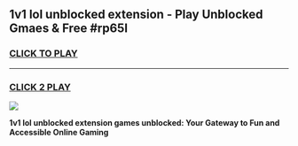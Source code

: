 
## 1v1 lol unblocked extension - Play Unblocked Gmaes & Free #rp65l
<h3>
<a href="https://news.freeplayer.one?title=1v1_lol_unblocked_extension&ref=24F">CLICK TO PLAY</a></h3>
<hr>

<h3>
<a href="https://news.freeplayer.one?title=1v1_lol_unblocked_extension&ref=24F">CLICK 2 PLAY</a>
  
</h3>

<a href="https://news.freeplayer.one?title=1v1_lol_unblocked_extension&ref=24F/"><img src="https://clearcache.store/games.png"></a>


**1v1 lol unblocked extension games unblocked: Your Gateway to Fun and Accessible Online Gaming**
